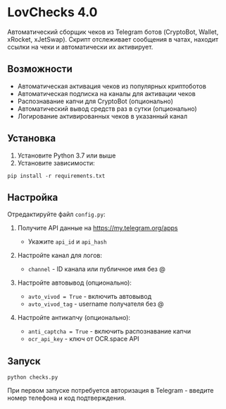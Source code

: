 # LovChecks 4.0

Автоматический сборщик чеков из Telegram ботов (CryptoBot, Wallet, xRocket, xJetSwap). Скрипт отслеживает сообщения в чатах, находит ссылки на чеки и автоматически их активирует.

## Возможности

- Автоматическая активация чеков из популярных криптоботов
- Автоматическая подписка на каналы для активации чеков
- Распознавание капчи для CryptoBot (опционально)
- Автоматический вывод средств раз в сутки (опционально)
- Логирование активированных чеков в указанный канал

## Установка

1. Установите Python 3.7 или выше
2. Установите зависимости:
```
pip install -r requirements.txt
```

## Настройка

Отредактируйте файл `config.py`:

1. Получите API данные на https://my.telegram.org/apps
   - Укажите `api_id` и `api_hash`

2. Настройте канал для логов:
   - `channel` - ID канала или публичное имя без @

3. Настройте автовывод (опционально):
   - `avto_vivod = True` - включить автовывод
   - `avto_vivod_tag` - username получателя без @

4. Настройте антикапчу (опционально):
   - `anti_captcha = True` - включить распознавание капчи
   - `ocr_api_key` - ключ от OCR.space API

## Запуск

```
python checks.py
```

При первом запуске потребуется авторизация в Telegram - введите номер телефона и код подтверждения.